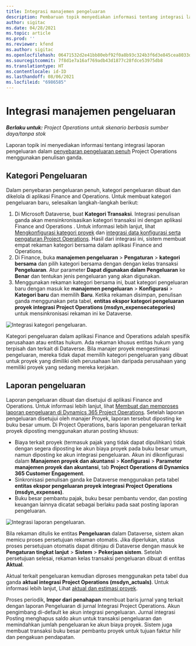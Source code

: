 ```yaml
---
title: Integrasi manajemen pengeluaran
description: Pembaruan topik menyediakan informasi tentang integrasi laporan pengeluaran di Project Operations menggunakan penulisan ganda.
author: sigitac
ms.date: 04/28/2021
ms.topic: article
ms.prod: ''
ms.reviewer: kfend
ms.author: sigitac
ms.openlocfilehash: 06471532d2e41bb80ebf92f0a8b93c324b3f6d3e845cea8033d85d291ea237eb
ms.sourcegitcommit: 7f8d1e7a16af769adb43d1877c28fdce53975db8
ms.translationtype: HT
ms.contentlocale: id-ID
ms.lasthandoff: 08/06/2021
ms.locfileid: "6986585"
---
```

# <a name="expense-management-integration"></a>Integrasi manajemen pengeluaran

_**Berlaku untuk:** Project Operations untuk skenario berbasis sumber daya/tanpa stok_

Laporan topik ini menyediakan informasi tentang integrasi laporan pengeluaran dalam [penyebaran pengeluaran penuh](../expense/expense-overview.md) Project Operations menggunakan penulisan ganda.

## <a name="expense-categories"></a>Kategori Pengeluaran

Dalam penyebaran pengeluaran penuh, kategori pengeluaran dibuat dan dikelola di aplikasi Finance and Operations. Untuk membuat kategori pengeluaran baru, selesaikan langkah-langkah berikut:

1. Di Microsoft Dataverse, buat **Kategori Transaksi**. Integrasi penulisan ganda akan mensinkronisasikan kategori transaksi ini dengan aplikasi Finance and Operations . Untuk informasi lebih lanjut, lihat [Mengkonfigurasi kategori proyek](/dynamics365/project-operations/project-accounting/configure-project-categories) dan [integrasi data konfigurasi serta pengaturan Project Operations](resource-dual-write-setup-integration.md). Hasil dari integrasi ini, sistem membuat empat rekaman kategori bersama dalam aplikasi Finance and Operations.
2. Di Finance, buka **manajemen pengeluaran** > **Pengaturan** > **kategori bersama** dan pilih kategori bersama dengan dengan kelas transaksi **Pengeluaran**. Atur parameter **Dapat digunakan dalam Pengeluaran** ke **Benar** dan tentukan jenis pengeluaran yang akan digunakan.
3. Menggunakan rekaman kategori bersama ini, buat kategori pengeluaran baru dengan masuk ke **manajemen pengeluaran** > **Konfigurasi** > **Kategori baru** dan memilih **Baru**. Ketika rekaman disimpan, penulisan ganda menggunakan peta tabel, **entitas ekspor kategori pengeluaran proyek integrasi Project Operations (msdyn\_expensecategories)** untuk mensinkronisasi rekaman ini ke Dataverse.

  ![Integrasi kategori pengeluaran.](./media/DW6ExpenseCategories.png)

Kategori pengeluaran dalam aplikasi Finance and Operations adalah spesifik perusahaan atau entitas hukum. Ada rekaman khusus entitas hukum yang terpisah dan terkait di Dataverse. Bila manajer proyek mengestimasi pengeluaran, mereka tidak dapat memilih kategori pengeluaran yang dibuat untuk proyek yang dimiliki oleh perusahaan lain daripada perusahaan yang memiliki proyek yang sedang mereka kerjakan. 

## <a name="expense-reports"></a>Laporan pengeluaran

Laporan pengeluaran dibuat dan disetujui di aplikasi Finance and Operations. Untuk informasi lebih lanjut, lihat [Membuat dan memproses laporan pengeluaran di Dynamics 365 Project Operations](/learn/modules/create-process-expense-reports/). Setelah laporan pengeluaran disetujui oleh manajer Proyek, laporan tersebut diposting ke buku besar umum. Di Project Operations, baris laporan pengeluaran terkait proyek diposting menggunakan aturan posting khusus:

  - Biaya terkait proyek (termasuk pajak yang tidak dapat dipulihkan) tidak dengan segera diposting ke akun biaya proyek pada buku besar umum, namun diposting ke akun integrasi pengeluaran. Akun ini dikonfigurasi dalam **Manajemen proyek dan akuntansi** > **Konfigurasi** > **Parameter manajemen proyek dan akuntansi**, tab **Project Operations di Dynamics 365 Customer Engagement**.
  - Sinkronisasi penulisan ganda ke Dataverse menggunakan peta tabel **entitas ekspor pengeluaran proyek integrasi Project Operations (msdyn\_expenses)**.
  - Buku besar pembantu pajak, buku besar pembantu vendor, dan posting keuangan lainnya dicatat sebagai berlaku pada saat posting laporan pengeluaran.

  ![Integrasi laporan pengeluaran.](./media/DW6ExpenseReports.png)

Bila rekaman ditulis ke entitas **Pengeluaran** dalam Dataverse, sistem akan memicu proses persetujuan rekaman otomatis. Jika diperlukan, status proses persetujuan otomatis dapat ditinjau di Dataverse dengan masuk ke **Pengaturan tingkat lanjut** > **Sistem** > **Pekerjaan sistem**. Setelah persetujuan selesai, rekaman kelas transaksi pengeluaran dibuat di entitas **Aktual**.

Aktual terkait pengeluaran kemudian diproses menggunakan peta tabel dua ganda **aktual integrasi Project Operations (msdyn\_actuals)**. Untuk informasi lebih lanjut, Lihat [aktual dan estimasi proyek](resource-dual-write-estimates-actuals.md).

Proses periodik, **Impor dari penahapan** membuat baris jurnal yang terkait dengan laporan Pengeluaran di jurnal Integrasi Project Operations. Akun pengimbang di-default ke akun integrasi pengeluaran. Jurnal integrasi Posting menghapus saldo akun untuk transaksi pengeluaran dan memindahkan jumlah pengeluaran ke akun biaya proyek. Sistem juga membuat transaksi buku besar pembantu proyek untuk tujuan faktur hilir dan pengakuan pendapatan.
